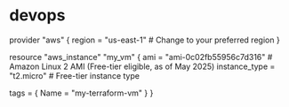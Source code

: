 # devops
provider "aws" {
  region = "us-east-1"  # Change to your preferred region
}

resource "aws_instance" "my_vm" {
  ami           = "ami-0c02fb55956c7d316" # Amazon Linux 2 AMI (Free-tier eligible, as of May 2025)
  instance_type = "t2.micro"             # Free-tier instance type

  tags = {
    Name = "my-terraform-vm"
  }
}

